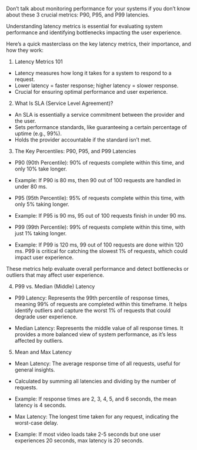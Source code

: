 Don’t talk about monitoring performance for your systems if you don’t know about these 3 crucial metrics: P90, P95, and P99 latencies.

Understanding latency metrics is essential for evaluating system performance and identifying bottlenecks impacting the user experience. 

Here’s a quick masterclass on the key latency metrics, their importance, and how they work:

1. Latency Metrics 101
 - Latency measures how long it takes for a system to respond to a request.
 - Lower latency = faster response; higher latency = slower response.
 - Crucial for ensuring optimal performance and user experience.

2. What Is SLA (Service Level Agreement)?
 - An SLA is essentially a service commitment between the provider and the user.
 - Sets performance standards, like guaranteeing a certain percentage of uptime (e.g., 99%).
 - Holds the provider accountable if the standard isn’t met.

3. The Key Percentiles: P90, P95, and P99 Latencies
 
 - P90 (90th Percentile): 90% of requests complete within this time, and only 10% take longer.
 - Example: If P90 is 80 ms, then 90 out of 100 requests are handled in under 80 ms.

 - P95 (95th Percentile): 95% of requests complete within this time, with only 5% taking longer.
 - Example: If P95 is 90 ms, 95 out of 100 requests finish in under 90 ms.

 - P99 (99th Percentile): 99% of requests complete within this time, with just 1% taking longer.
 - Example: If P99 is 120 ms, 99 out of 100 requests are done within 120 ms. P99 is critical for catching the slowest 1% of requests, which could impact user experience.

 These metrics help evaluate overall performance and detect bottlenecks or outliers that may affect user experience.

4. P99 vs. Median (Middle) Latency

 - P99 Latency: Represents the 99th percentile of response times, meaning 99% of requests are completed within this timeframe. It helps identify outliers and capture the worst 1% of requests that could degrade user experience.

 - Median Latency: Represents the middle value of all response times. It provides a more balanced view of system performance, as it’s less affected by outliers.


5. Mean and Max Latency

 - Mean Latency: The average response time of all requests, useful for general insights.

 - Calculated by summing all latencies and dividing by the number of requests.
 - Example: If response times are 2, 3, 4, 5, and 6 seconds, the mean latency is 4 seconds.

 - Max Latency: The longest time taken for any request, indicating the worst-case delay.
 - Example: If most video loads take 2-5 seconds but one user experiences 20 seconds, max latency is 20 seconds.
